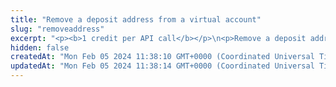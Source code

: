 ```yaml
---
title: "Remove a deposit address from a virtual account"
slug: "removeaddress"
excerpt: "<p><b>1 credit per API call</b></p>\n<p>Remove a deposit address from the virtual account.</p>\n<p>The deposit address will no longer be scanned for incoming deposits. You will no longer be able to generate this address again.</p>"
hidden: false
createdAt: "Mon Feb 05 2024 11:38:10 GMT+0000 (Coordinated Universal Time)"
updatedAt: "Mon Feb 05 2024 11:38:14 GMT+0000 (Coordinated Universal Time)"
---
```

